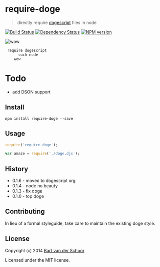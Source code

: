 # require-doge

>  directly require [dogescript](https://github.com/dogescript/dogescript) files in node

[![Build Status](https://secure.travis-ci.org/dogescript/require-doge.svg?branch=master)](http://travis-ci.org/dogescript/require-doge) [![Dependency Status](https://gemnasium.com/dogescript/require-doge.svg)](https://gemnasium.com/dogescript/require-doge) [![NPM version](https://badge.fury.io/js/require-doge.svg)](http://badge.fury.io/js/require-doge)

![wow](https://raw.github.com/dogescript/require-doge/master/media/doge-01.jpg)

     require dogescript
          such node
        wow 

# Todo

- add DSON support

## Install

````
npm install require-doge --save
````

## Usage

````js
require('require-doge');

var amaze = require('./doge.djs');
````

## History

* 0.1.6 - moved to dogescript org
* 0.1.4 - node no beauty
* 0.1.3 - fix doge
* 0.1.0 - top doge


## Contributing

In lieu of a formal styleguide, take care to maintain the existing doge style.


## License

Copyright (c) 2014 [Bart van der Schoor](https://github.com/Bartvds)

Licensed under the MIT license.
